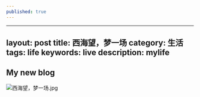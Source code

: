 ```yaml
---
published: true
---
```


---
layout: post
title: 西海望，梦一场
category: 生活
tags: life
keywords: live
description: mylife
---


## My new blog

![西海望，梦一场.jpg]({{site.baseurl}}/assets/photo/西海望，梦一场.jpg)
